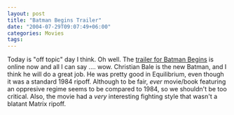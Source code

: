 ```yaml
---
layout: post
title: "Batman Begins Trailer"
date: "2004-07-29T09:07:49+06:00"
categories: Movies 
tags: 
---
```


Today is "off topic" day I think. Oh well. The <a href="http://batmanbegins.warnerbros.com/">trailer for Batman Begins</a> is online now and all I can say .... wow. Christian Bale is the new Batman, and I think he will do a great job. He was pretty good in Equilibrium, even though it was a standard 1984 ripoff. Although to be fair, <i>ever</i> movie/book featuring an oppresive regime seems to be compared to 1984, so we shouldn't be too critical. Also, the movie had a <i>very</i> interesting fighting style that wasn't a blatant Matrix ripoff.